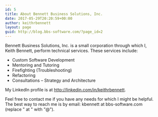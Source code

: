 ```yaml
---
id: 5
title: About Bennett Business Solutions, Inc.
date: 2017-05-29T20:20:59+00:00
author: keithrbennett
layout: page
guid: http://blog.bbs-software.com/?page_id=2
---
```

Bennett Business Solutions, Inc. is a small corporation through which I, Keith Bennett, perform technical services. These services include:

  * Custom Software Development
  * Mentoring and Tutoring
  * Firefighting (Troubleshooting)
  * Refactoring
  * Consultations &#8211; Strategy and Architecture

My LinkedIn profile is at http://linkedin.com/in/keithrbennett.

Feel free to contact me if you have any needs for which I might be helpful. The best way to reach me is by email: kbennett at bbs-software.com (replace " at " with "@").

&nbsp;

&nbsp;